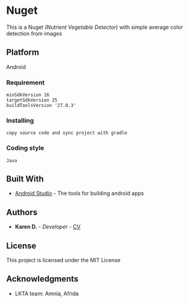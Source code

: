 # Nuget
This is a Nuget *(Nutrient Vegetable Detector)* with simple average color detection from images
## Platform
Android
### Requirement
```
minSdkVersion 16
targetSdkVersion 25
buildToolsVersion '27.0.3'
```
### Installing
```
copy source code and sync project with gradle
```
### Coding style
```
Java
```
## Built With
* [Android Studio](https://developer.android.com/studio/) - The tools for building android apps
## Authors
* **Karen D.** - *Developer* - [CV](https://karendk.github.io/)
## License
This project is licensed under the MIT License
## Acknowledgments
* LKTA team: Amnia, Afrida
